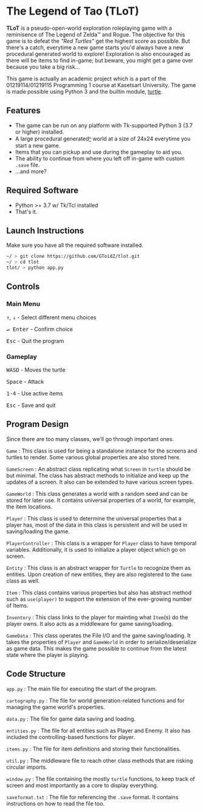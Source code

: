 # The Legend of Tao (TLoT)
**TLoT** is a pseudo-open-world exploration roleplaying game with a reminisence of The Legend of Zelda™ and Rogue. The objective for this game is to defeat the *"Red Turtles"* get the highest score as possible. But there's a catch, everytime a new game starts you'd always have a new procedural generated world to explore! Exploration is also encouraged as there will be items to find in-game; but beware, you might get a game over because you take a big risk...

This game is actually an academic project which is a part of the 01219114/01219115 Programming 1 course at Kasetsart University. The game is made possible using Python 3 and the builtin module, [turtle](https://docs.python.org/3/library/turtle.html).

## Features
- The game can be run on any platform with Tk-supported Python 3 (3.7 or higher) installed.
- A large procedural generated[ᴬ](https://en.wikipedia.org/wiki/Cellular_automaton) world at a size of 24x24 everytime you start a new game.
- Items that you can pickup and use during the gameplay to aid you.
- The ability to continue from where you left off in-game with custom `.save` file.
- ...and more?
  
## Required Software
- Python >= 3.7 w/ Tk/Tcl installed
- That's it.

## Launch Instructions
Make sure you have all the required software installed.
```bash
~/ > git clone https://github.com/GToidZ/tlot.git
~/ > cd tlot
tlot/ > python app.py
```

## Controls
### Main Menu
<kbd>↑</kbd>, <kbd>↓</kbd> - Select different menu choices

<kbd>↵  Enter</kbd> - Confirm choice

<kbd>Esc</kbd> - Quit the program

### Gameplay
<kbd>W</kbd><kbd>A</kbd><kbd>S</kbd><kbd>D</kbd> - Moves the turtle

<kbd>Space</kbd> - Attack

<kbd>1-4</kbd> - Use active items

<kbd>Esc</kbd> - Save and quit


## Program Design
Since there are too many classes, we'll go through important ones.

`Game` : This class is used for being a standalone instance for the screens and turtles to render. Some various global properties are also stored here.

`GameScreen` : An abstract class replicating what `Screen` in `turtle` should be but minimal. The class has abstract methods to initialize and keep up the updates of a screen. It also can be extended to have various screen types.

`GameWorld` : This class generates a world with a random seed and can be stored for later use. It contains universal properties of a world, for example, the item locations.

`Player` : This class is used to determine the universal properties that a player has, most of the data in this class is persistent and will be used in saving/loading the game.

`PlayerController` : This class is a wrapper for `Player` class to have temporal variables. Additionally, it is used to initialize a player object which go on screen.

`Entity` : This class is an abstract wrapper for `Turtle` to recognize them as entities. Upon creation of new entities, they are also registered to the `Game` class as well.

`Item` : This class contains various properties but also has abstract method such as `use(player)` to support the extension of the ever-growing number of Items.

`Inventory` : This class links to the player for mainting what `Item`(s) do the player owns. It also acts as a middleware for game saving/loading.

`GameData` : This class operates the File I/O and the game saving/loading. It takes the properties of `Player` and `GameWorld` in order to serialize/deserialize as game data. This makes the game possible to continue from the latest state where the player is playing.

## Code Structure
`app.py` : The main file for executing the start of the program.

`cartography.py` : The file for world generation-related functions and for managing the game world's properties.

`data.py` : The file for game data saving and loading.

`entities.py` : The file for all entities such as Player and Enemy. It also has included the controlling-based functions for player.

`items.py` : The file for item definitions and storing their functionalities.

`util.py` : The middleware file to reach other class methods that are risking circular imports.

`window.py` : The file containing the mostly `turtle` functions, to keep track of screen and most importantly as a core to display everything.

`saveformat.txt` : The file for referencing the `.save` format. It contains instructions on how to read the file too.